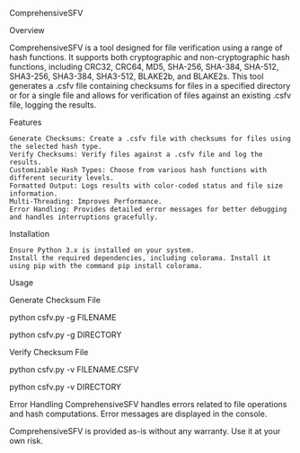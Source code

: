 ComprehensiveSFV

Overview

ComprehensiveSFV is a tool designed for file verification using a range of hash functions. It supports both cryptographic and non-cryptographic hash functions, including CRC32, CRC64, MD5, SHA-256, SHA-384, SHA-512, SHA3-256, SHA3-384, SHA3-512, BLAKE2b, and BLAKE2s. This tool generates a .csfv file containing checksums for files in a specified directory or for a single file and allows for verification of files against an existing .csfv file, logging the results.

Features

    Generate Checksums: Create a .csfv file with checksums for files using the selected hash type.
    Verify Checksums: Verify files against a .csfv file and log the results.
    Customizable Hash Types: Choose from various hash functions with different security levels.
    Formatted Output: Logs results with color-coded status and file size information.
    Multi-Threading: Improves Performance.
    Error Handling: Provides detailed error messages for better debugging and handles interruptions gracefully.

Installation

    Ensure Python 3.x is installed on your system.
    Install the required dependencies, including colorama. Install it using pip with the command pip install colorama.

Usage

Generate Checksum File

python csfv.py -g FILENAME

python csfv.py -g DIRECTORY

Verify Checksum File

python csfv.py -v FILENAME.CSFV

python csfv.py -v DIRECTORY

Error Handling
ComprehensiveSFV handles errors related to file operations and hash computations. Error messages are displayed in the console.

ComprehensiveSFV is provided as-is without any warranty. Use it at your own risk.
